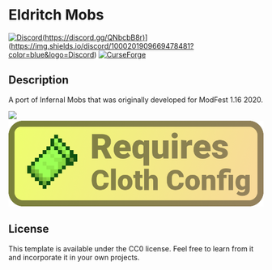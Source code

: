 # Eldritch Mobs

[![Discord](https://img.shields.io/discord/1000201909669478481)(https://discord.gg/QNbcbB8r)](https://img.shields.io/discord/1000201909669478481)](https://img.shields.io/discord/1000201909669478481?color=blue&logo=Discord)
[![CurseForge]( https://cf.way2muchnoise.eu/392015.svg)](https://www.curseforge.com/minecraft/mc-mods/eldritch-mobs)

## Description

A port of Infernal Mobs that was originally developed for ModFest 1.16 2020.

![](https://i.imgur.com/Ol1Tcf8.png)
![](https://raw.githubusercontent.com/Jab125/Jab125/main/imgs/requiredClothConfig.png)

## License

This template is available under the CC0 license. Feel free to learn from it and incorporate it in your own projects.

